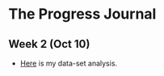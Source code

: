 # The Progress Journal

## Week 2 (Oct 10)

+ [Here](files/ozgegench2.html) is my data-set analysis.
